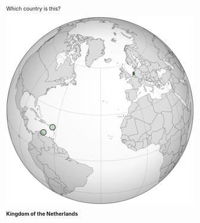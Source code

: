 Which country is this?

![Map of a country](images/Kingdom_of_the_Netherlands_(orthographic_projection).svg)
<!--question-->
**Kingdom of the Netherlands**